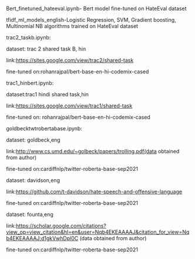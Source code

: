 Bert_finetuned_hateeval.ipynb- Bert model fine-tuned on HateEval dataset



tfidf_ml_models_english-Logistic Regression, SVM, Gradient boosting, Multinomial NB algorithms trained on HateEval dataset


trac2_taskb.ipynb:

dataset: trac 2 shared task B, hin

link:https://sites.google.com/view/trac2/shared-task

fine-tuned on:rohanrajpal/bert-base-en-hi-codemix-cased

trac1_hinbert.ipynb:

dataset:trac1 hindi shared task,hin

link:https://sites.google.com/view/trac1/shared-task

fine-tuned on: rohanrajpal/bert-base-en-hi-codemix-cased

goldbecktwtrobertabase.ipynb:

dataset: goldbeck,eng

link:http://www.cs.umd.edu/~golbeck/papers/trolling.pdf(data obtained from author)

fine-tuned on:cardiffnlp/twitter-roberta-base-sep2021

dataset: davidson,eng

link:https://github.com/t-davidson/hate-speech-and-offensive-language

fine-tuned on:cardiffnlp/twitter-roberta-base-sep2021

dataset: founta,eng

link:https://scholar.google.com/citations?view_op=view_citation&hl=en&user=Nqb4EKEAAAAJ&citation_for_view=Nqb4EKEAAAAJ:d1gkVwhDpl0C (data obtained from author)

fine-tuned on:cardiffnlp/twitter-roberta-base-sep2021
